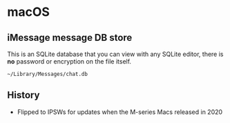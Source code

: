 # macOS
## iMessage message DB store
This is an SQLite database that you can view with any SQLite editor, there is **no** password or encryption on the file itself.
```
~/Library/Messages/chat.db
```

## History
- Flipped to IPSWs for updates when the M-series Macs released in 2020